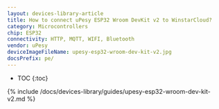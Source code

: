 ```yaml
---
layout: devices-library-article
title: How to connect uPesy ESP32 Wroom DevKit v2 to WinstarCloud?
category: Microcontrollers
chip: ESP32
connectivity: HTTP, MQTT, WIFI, Bluetooth
vendor: uPesy
deviceImageFileName: upesy-esp32-wroom-dev-kit-v2.jpg
docsPrefix: pe/
---
```


* TOC
{:toc}

{% include /docs/devices-library/guides/upesy-esp32-wroom-dev-kit-v2.md %}
